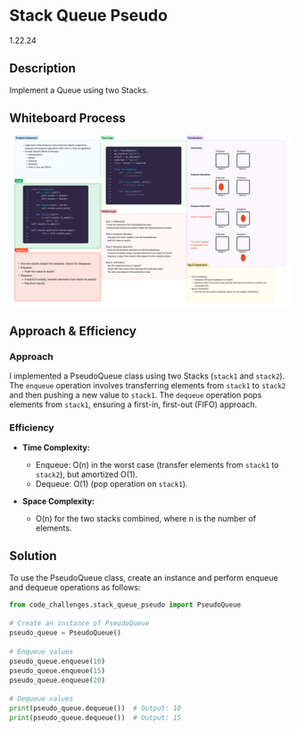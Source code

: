 # Stack Queue Pseudo

1.22.24

## Description

Implement a Queue using two Stacks.

## Whiteboard Process

![whiteboard](pseudo_queue.jpg)

## Approach & Efficiency

### Approach

I implemented a PseudoQueue class using two Stacks (`stack1` and `stack2`). The `enqueue` operation involves transferring elements from `stack1` to `stack2` and then pushing a new value to `stack1`. The `dequeue` operation pops elements from `stack1`, ensuring a first-in, first-out (FIFO) approach.

### Efficiency

- **Time Complexity:**
  - Enqueue: O(n) in the worst case (transfer elements from `stack1` to `stack2`), but amortized O(1).
  - Dequeue: O(1) (pop operation on `stack1`).

- **Space Complexity:**
  - O(n) for the two stacks combined, where n is the number of elements.

## Solution

To use the PseudoQueue class, create an instance and perform enqueue and dequeue operations as follows:

```python
from code_challenges.stack_queue_pseudo import PseudoQueue

# Create an instance of PseudoQueue
pseudo_queue = PseudoQueue()

# Enqueue values
pseudo_queue.enqueue(10)
pseudo_queue.enqueue(15)
pseudo_queue.enqueue(20)

# Dequeue values
print(pseudo_queue.dequeue())  # Output: 10
print(pseudo_queue.dequeue())  # Output: 15
